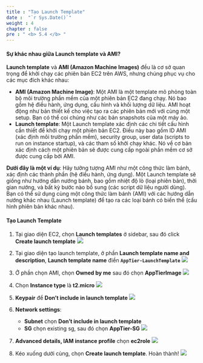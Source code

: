 ```yaml
---
title : "Tạo Launch Template"
date :  "`r Sys.Date()`" 
weight : 4
chapter : false
pre : " <b> 5.4 </b> "
---
```

#### Sự khác nhau giữa Launch template và AMI?
**Launch template** và **AMI (Amazon Machine Images)** đều là cơ sở quan trọng để khởi chạy các phiên bản EC2 trên AWS, nhưng chúng phục vụ cho các mục đích khác nhau:
- **AMI (Amazon Machine Image)**: Một AMI là một template mô phỏng toàn bộ môi trường phần mềm của một phiên bản EC2 đang chạy. Nó bao gồm hệ điều hành, ứng dụng, cấu hình và khối lượng dữ liệu. AMI hoạt động như bản thiết kế cho việc tạo ra các phiên bản mới với cùng một setup. Bạn có thể coi chúng như các bản snapshots của một máy ảo.
- **Launch template**: Một Launch template xác định các chi tiết cấu hình cần thiết để khởi chạy một phiên bản EC2. Điều này bao gồm ID AMI (xác định môi trường phần mềm), security group, user data (scripts to run on instance startup), và các tham số khởi chạy khác. Nó về cơ bản xác định cách một phiên bản sẽ được cung cấp ngoài phần mềm cơ sở được cung cấp bởi AMI.

**Dưới đây là một ví dụ**: Hãy tưởng tượng AMI như một công thức làm bánh, xác định các thành phần (hệ điều hành, ứng dụng). Một Launch template sẽ giống như hướng dẫn nướng bánh, bao gồm nhiệt độ lò (loại phiên bản), thời gian nướng, và bất kỳ bước nào bổ sung (các script dữ liệu người dùng). Bạn có thể sử dụng cùng một công thức làm bánh (AMI) với các hướng dẫn nướng khác nhau (Launch template) để tạo ra các loại bánh có biến thể (cấu hình phiên bản khác nhau).

#### Tạo Launch Template
1. Tại giao diện EC2, chọn **Launch templates** ở sidebar, sau đó click **Create launch template**
![](../../../images/5-4/01.png?width=50pc)

2. Tại giao diện tạo launch template, ở phần **Launch template name and description**, **Launch template name** điền **`AppTier-LaunchTemplate`**
![](../../../images/5-4/02.png?width=50pc)

3. Ở phần chọn AMI, chọn **Owned by me** sau đó chọn **AppTierImage**
![](../../../images/5-4/03.png?width=50pc)

4. Chọn **Instance type** là **t2.micro**
![](../../../images/5-4/04.png?width=50pc)

5. **Keypair** để **Don’t include in launch template**
![](../../../images/5-4/05.png?width=50pc)

6. **Network settings**:
    - **Subnet** chọn **Don’t include in launch template**
    - **SG** chọn existing sg, sau đó chọn **AppTier-SG**
![](../../../images/5-4/06.png?width=50pc)

7. **Advanced details, IAM instance profile** chọn **ec2role**
![](../../../images/5-4/07.png?width=50pc)

8. Kéo xuống dưới cùng, chọn **Create launch template**. Hoàn thành!
![](../../../images/5-4/08.png?width=50pc)